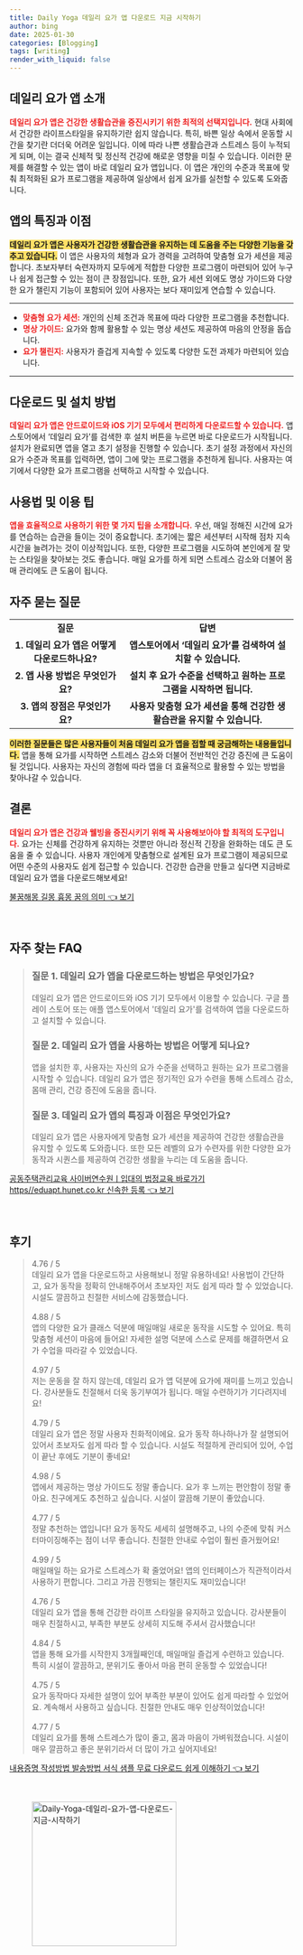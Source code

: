 ```yaml
---
title: Daily Yoga 데일리 요가 앱 다운로드 지금 시작하기
author: bing
date: 2025-01-30
categories: [Blogging]
tags: [writing]
render_with_liquid: false
---
```



<h2 id='데일리_요가_앱_소개'>데일리 요가 앱 소개</h2>

<p><b><span style="color: #ee2323;">데일리 요가 앱은 건강한 생활습관을 증진시키기 위한 최적의 선택지입니다.</span></b> 현대 사회에서 건강한 라이프스타일을 유지하기란 쉽지 않습니다. 특히, 바쁜 일상 속에서 운동할 시간을 찾기란 더더욱 어려운 일입니다. 이에 따라 나쁜 생활습관과 스트레스 등이 누적되게 되며, 이는 결국 신체적 및 정신적 건강에 해로운 영향을 미칠 수 있습니다. 이러한 문제를 해결할 수 있는 앱이 바로 데일리 요가 앱입니다. 이 앱은 개인의 수준과 목표에 맞춰 최적화된 요가 프로그램을 제공하여 일상에서 쉽게 요가를 실천할 수 있도록 도와줍니다.</p>

<h2 id='앱의_특징과_이점'>앱의 특징과 이점</h2>

<p><b><span style="background-color: #ffe066;">데일리 요가 앱은 사용자가 건강한 생활습관을 유지하는 데 도움을 주는 다양한 기능을 갖추고 있습니다.</span></b> 이 앱은 사용자의 체형과 요가 경력을 고려하여 맞춤형 요가 세션을 제공합니다. 초보자부터 숙련자까지 모두에게 적합한 다양한 프로그램이 마련되어 있어 누구나 쉽게 접근할 수 있는 점이 큰 장점입니다. 또한, 요가 세션 외에도 명상 가이드와 다양한 요가 챌린지 기능이 포함되어 있어 사용자는 보다 재미있게 연습할 수 있습니다.</p>

<hr />

<ul>
    <li><b><span style="color: #ee2323;">맞춤형 요가 세션:</span></b> 개인의 신체 조건과 목표에 따라 다양한 프로그램을 추천합니다.</li>
    <li><b><span style="color: #ee2323;">명상 가이드:</span></b> 요가와 함께 활용할 수 있는 명상 세션도 제공하여 마음의 안정을 돕습니다.</li>
    <li><b><span style="color: #ee2323;">요가 챌린지:</span></b> 사용자가 즐겁게 지속할 수 있도록 다양한 도전 과제가 마련되어 있습니다.</li>
</ul>

<hr />

<h2 id='다운로드_및_설치_방법'>다운로드 및 설치 방법</h2>

<p><b><span style="color: #ee2323;">데일리 요가 앱은 안드로이드와 iOS 기기 모두에서 편리하게 다운로드할 수 있습니다.</span></b> 앱스토어에서 ‘데일리 요가’를 검색한 후 설치 버튼을 누르면 바로 다운로드가 시작됩니다. 설치가 완료되면 앱을 열고 초기 설정을 진행할 수 있습니다. 초기 설정 과정에서 자신의 요가 수준과 목표를 입력하면, 앱이 그에 맞는 프로그램을 추천하게 됩니다. 사용자는 여기에서 다양한 요가 프로그램을 선택하고 시작할 수 있습니다.</p>

<h2 id='사용법_및_이용_팁'>사용법 및 이용 팁</h2>

<p><b><span style="color: #ee2323;">앱을 효율적으로 사용하기 위한 몇 가지 팁을 소개합니다.</span></b> 우선, 매일 정해진 시간에 요가를 연습하는 습관을 들이는 것이 중요합니다. 초기에는 짧은 세션부터 시작해 점차 지속 시간을 늘려가는 것이 이상적입니다. 또한, 다양한 프로그램을 시도하여 본인에게 잘 맞는 스타일을 찾아보는 것도 좋습니다. 매일 요가를 하게 되면 스트레스 감소와 더불어 몸매 관리에도 큰 도움이 됩니다.</p>

<h2 id='자주_묻는_질문'>자주 묻는 질문</h2>

<table>
    <tr>
        <td style="text-align: center; height: 17px;"><b>질문</b></td>
        <td style="text-align: center; height: 17px;"><b>답변</b></td>
    </tr>
    <tr>
        <td style="text-align: center; height: 17px;"><b>1. 데일리 요가 앱은 어떻게 다운로드하나요?</b></td>
        <td style="text-align: center; height: 17px;"><b>앱스토어에서 ‘데일리 요가’를 검색하여 설치할 수 있습니다.</b></td>
    </tr>
    <tr>
        <td style="text-align: center; height: 17px;"><b>2. 앱 사용 방법은 무엇인가요?</b></td>
        <td style="text-align: center; height: 17px;"><b>설치 후 요가 수준을 선택하고 원하는 프로그램을 시작하면 됩니다.</b></td>
    </tr>
    <tr>
        <td style="text-align: center; height: 17px;"><b>3. 앱의 장점은 무엇인가요?</b></td>
        <td style="text-align: center; height: 17px;"><b>사용자 맞춤형 요가 세션을 통해 건강한 생활습관을 유지할 수 있습니다.</b></td>
    </tr>
</table>

<p><b><span style="background-color: #ffe066;">이러한 질문들은 많은 사용자들이 처음 데일리 요가 앱을 접할 때 궁금해하는 내용들입니다.</span></b> 앱을 통해 요가를 시작하면 스트레스 감소와 더불어 전반적인 건강 증진에 큰 도움이 될 것입니다. 사용자는 자신의 경험에 따라 앱을 더 효율적으로 활용할 수 있는 방법을 찾아나갈 수 있습니다.</p>

<h2 id='결론'>결론</h2>

<p><b><span style="color: #ee2323;">데일리 요가 앱은 건강과 웰빙을 증진시키기 위해 꼭 사용해보아야 할 최적의 도구입니다.</span></b> 요가는 신체를 건강하게 유지하는 것뿐만 아니라 정신적 긴장을 완화하는 데도 큰 도움을 줄 수 있습니다. 사용자 개인에게 맞춤형으로 설계된 요가 프로그램이 제공되므로 어떤 수준의 사용자도 쉽게 접근할 수 있습니다. 건강한 습관을 만들고 싶다면 지금바로 데일리 요가 앱을 다운로드해보세요!</p>


<p><a class="click-button" title="불꿈해몽 길몽 흉몽 꿈의 의미" href="https://blackassets.github.io/posts/%EB%B6%88%EA%BF%88%ED%95%B4%EB%AA%BD-%EA%B8%B8%EB%AA%BD-%ED%9D%89%EB%AA%BD-%EA%BF%88%EC%9D%98-%EC%9D%98%EB%AF%B8/" rel="dofollow">불꿈해몽 길몽 흉몽 꿈의 의미 👈 보기</a></p><br>
<h2 id='자주_찾는_FAQ'>자주 찾는 FAQ</h2>
<div itemscope="" itemtype="https://schema.org/FAQPage"> 
<blockquote> 
<div itemscope="" itemprop="mainEntity" itemtype="https://schema.org/Question"> 
<h3 itemprop="name">질문 1. 데일리 요가 앱을 다운로드하는 방법은 무엇인가요?</h3> 
<div itemscope="" itemprop="acceptedAnswer" itemtype="https://schema.org/Answer"> 
<span itemprop="text"> 
<p>데일리 요가 앱은 안드로이드와 iOS 기기 모두에서 이용할 수 있습니다. 구글 플레이 스토어 또는 애플 앱스토어에서 '데일리 요가'를 검색하여 앱을 다운로드하고 설치할 수 있습니다.</p> 
</span> 
</div> 
</div> 

<div itemscope="" itemprop="mainEntity" itemtype="https://schema.org/Question"> 
<h3 itemprop="name">질문 2. 데일리 요가 앱을 사용하는 방법은 어떻게 되나요?</h3> 
<div itemscope="" itemprop="acceptedAnswer" itemtype="https://schema.org/Answer"> 
<span itemprop="text"> 
<p>앱을 설치한 후, 사용자는 자신의 요가 수준을 선택하고 원하는 요가 프로그램을 시작할 수 있습니다. 데일리 요가 앱은 정기적인 요가 수련을 통해 스트레스 감소, 몸매 관리, 건강 증진에 도움을 줍니다.</p> 
</span> 
</div> 
</div> 

<div itemscope="" itemprop="mainEntity" itemtype="https://schema.org/Question"> 
<h3 itemprop="name">질문 3. 데일리 요가 앱의 특징과 이점은 무엇인가요?</h3> 
<div itemscope="" itemprop="acceptedAnswer" itemtype="https://schema.org/Answer"> 
<span itemprop="text"> 
<p>데일리 요가 앱은 사용자에게 맞춤형 요가 세션을 제공하여 건강한 생활습관을 유지할 수 있도록 도와줍니다. 또한 모든 레벨의 요가 수련자를 위한 다양한 요가 동작과 시퀀스를 제공하여 건강한 생활을 누리는 데 도움을 줍니다.</p> 
</span> 
</div> 
</div> 

</blockquote> 
</div>
<p><a class="click-button" title="공동주택관리교육 사이버연수원ㅣ입대의 법정교육 바로가기 https//eduapt.hunet.co.kr 신속한 등록" href="https://blackassets.github.io/posts/%EA%B3%B5%EB%8F%99%EC%A3%BC%ED%83%9D%EA%B4%80%EB%A6%AC%EA%B5%90%EC%9C%A1-%EC%82%AC%EC%9D%B4%EB%B2%84%EC%97%B0%EC%88%98%EC%9B%90%E3%85%A3%EC%9E%85%EB%8C%80%EC%9D%98-%EB%B2%95%EC%A0%95%EA%B5%90%EC%9C%A1-%EB%B0%94%EB%A1%9C%EA%B0%80%EA%B8%B0-httpseduapt.hunet.co.kr-%EC%8B%A0%EC%86%8D%ED%95%9C-%EB%93%B1%EB%A1%9D/" rel="dofollow">공동주택관리교육 사이버연수원ㅣ입대의 법정교육 바로가기 https//eduapt.hunet.co.kr 신속한 등록 👈 보기</a></p><br>
<h2 id='후기'>후기</h2>
<div itemscope itemtype="https://schema.org/Product">
  <blockquote>
  <div itemprop="review" itemscope itemtype="https://schema.org/Review">
      <div itemprop="reviewRating" itemscope itemtype="https://schema.org/Rating"> <span itemprop="ratingValue">4.76</span> / <span itemprop="bestRating">5</span> </div>
      <span itemprop="reviewBody">데일리 요가 앱을 다운로드하고 사용해보니 정말 유용하네요! 사용법이 간단하고, 요가 동작을 정확히 안내해주어서 초보자인 저도 쉽게 따라 할 수 있었습니다. 시설도 깔끔하고 친절한 서비스에 감동했습니다.</span>
  </div>
  <br>
  <div itemprop="review" itemscope itemtype="https://schema.org/Review">
      <div itemprop="reviewRating" itemscope itemtype="https://schema.org/Rating"> <span itemprop="ratingValue">4.88</span> / <span itemprop="bestRating">5</span> </div>
      <span itemprop="reviewBody">앱의 다양한 요가 클래스 덕분에 매일매일 새로운 동작을 시도할 수 있어요. 특히 맞춤형 세션이 마음에 들어요! 자세한 설명 덕분에 스스로 문제를 해결하면서 요가 수업을 따라갈 수 있었습니다.</span>
  </div>
  <br>
  <div itemprop="review" itemscope itemtype="https://schema.org/Review">
      <div itemprop="reviewRating" itemscope itemtype="https://schema.org/Rating"> <span itemprop="ratingValue">4.97</span> / <span itemprop="bestRating">5</span> </div>
      <span itemprop="reviewBody">저는 운동을 잘 하지 않는데, 데일리 요가 앱 덕분에 요가에 재미를 느끼고 있습니다. 강사분들도 친절해서 더욱 동기부여가 됩니다. 매일 수련하기가 기다려지네요!</span>
  </div>
  <br>
  <div itemprop="review" itemscope itemtype="https://schema.org/Review">
      <div itemprop="reviewRating" itemscope itemtype="https://schema.org/Rating"> <span itemprop="ratingValue">4.79</span> / <span itemprop="bestRating">5</span> </div>
      <span itemprop="reviewBody">데일리 요가 앱은 정말 사용자 친화적이에요. 요가 동작 하나하나가 잘 설명되어 있어서 초보자도 쉽게 따라 할 수 있습니다. 시설도 적절하게 관리되어 있어, 수업이 끝난 후에도 기분이 좋네요!</span>
  </div>
  <br>
  <div itemprop="review" itemscope itemtype="https://schema.org/Review">
      <div itemprop="reviewRating" itemscope itemtype="https://schema.org/Rating"> <span itemprop="ratingValue">4.98</span> / <span itemprop="bestRating">5</span> </div>
      <span itemprop="reviewBody">앱에서 제공하는 명상 가이드도 정말 좋습니다. 요가 후 느끼는 편안함이 정말 좋아요. 친구에게도 추천하고 싶습니다. 시설이 깔끔해 기분이 좋았습니다.</span>
  </div>
  <br>
  <div itemprop="review" itemscope itemtype="https://schema.org/Review">
      <div itemprop="reviewRating" itemscope itemtype="https://schema.org/Rating"> <span itemprop="ratingValue">4.77</span> / <span itemprop="bestRating">5</span> </div>
      <span itemprop="reviewBody">정말 추천하는 앱입니다! 요가 동작도 세세히 설명해주고, 나의 수준에 맞춰 커스터마이징해주는 점이 너무 좋습니다. 친절한 안내로 수업이 훨씬 즐거웠어요!</span>
  </div>
  <br>
  <div itemprop="review" itemscope itemtype="https://schema.org/Review">
      <div itemprop="reviewRating" itemscope itemtype="https://schema.org/Rating"> <span itemprop="ratingValue">4.99</span> / <span itemprop="bestRating">5</span> </div>
      <span itemprop="reviewBody">매일매일 하는 요가로 스트레스가 확 줄었어요! 앱의 인터페이스가 직관적이라서 사용하기 편합니다. 그리고 가끔 진행되는 챌린지도 재미있습니다!</span>
  </div>
  <br>
  <div itemprop="review" itemscope itemtype="https://schema.org/Review">
      <div itemprop="reviewRating" itemscope itemtype="https://schema.org/Rating"> <span itemprop="ratingValue">4.76</span> / <span itemprop="bestRating">5</span> </div>
      <span itemprop="reviewBody">데일리 요가 앱을 통해 건강한 라이프 스타일을 유지하고 있습니다. 강사분들이 매우 친절하시고, 부족한 부분도 상세히 지도해 주셔서 감사했습니다!</span>
  </div>
  <br>
  <div itemprop="review" itemscope itemtype="https://schema.org/Review">
      <div itemprop="reviewRating" itemscope itemtype="https://schema.org/Rating"> <span itemprop="ratingValue">4.84</span> / <span itemprop="bestRating">5</span> </div>
      <span itemprop="reviewBody">앱을 통해 요가를 시작한지 3개월째인데, 매일매일 즐겁게 수련하고 있습니다. 특히 시설이 깔끔하고, 분위기도 좋아서 마음 편히 운동할 수 있었습니다!</span>
  </div>
  <br>
  <div itemprop="review" itemscope itemtype="https://schema.org/Review">
      <div itemprop="reviewRating" itemscope itemtype="https://schema.org/Rating"> <span itemprop="ratingValue">4.75</span> / <span itemprop="bestRating">5</span> </div>
      <span itemprop="reviewBody">요가 동작마다 자세한 설명이 있어 부족한 부분이 있어도 쉽게 따라할 수 있었어요. 계속해서 사용하고 싶습니다. 친절한 안내도 매우 인상적이었습니다!</span>
  </div>
  <br>
  <div itemprop="review" itemscope itemtype="https://schema.org/Review">
      <div itemprop="reviewRating" itemscope itemtype="https://schema.org/Rating"> <span itemprop="ratingValue">4.77</span> / <span itemprop="bestRating">5</span> </div>
      <span itemprop="reviewBody">데일리 요가를 통해 스트레스가 많이 줄고, 몸과 마음이 가벼워졌습니다. 시설이 매우 깔끔하고 좋은 분위기라서 더 많이 가고 싶어지네요!</span>
  </div>
  </blockquote>
</div>
<p><a class="click-button" title="내용증명 작성방법 발송방법 서식 샘플 무료 다운로드 쉽게 이해하기" href="https://blackassets.github.io/posts/%EB%82%B4%EC%9A%A9%EC%A6%9D%EB%AA%85-%EC%9E%91%EC%84%B1%EB%B0%A9%EB%B2%95-%EB%B0%9C%EC%86%A1%EB%B0%A9%EB%B2%95-%EC%84%9C%EC%8B%9D-%EC%83%98%ED%94%8C-%EB%AC%B4%EB%A3%8C-%EB%8B%A4%EC%9A%B4%EB%A1%9C%EB%93%9C-%EC%89%BD%EA%B2%8C-%EC%9D%B4%ED%95%B4%ED%95%98%EA%B8%B0/" rel="dofollow">내용증명 작성방법 발송방법 서식 샘플 무료 다운로드 쉽게 이해하기 👈 보기</a></p><br>
<figure class="image"><img src="https://blackassets.github.io/assets/img/thumbnail/Daily-Yoga-데일리-요가-앱-다운로드-지금-시작하기.webp" alt="Daily-Yoga-데일리-요가-앱-다운로드-지금-시작하기" width="256" height="256"></figure>